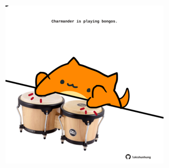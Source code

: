 <!-- built at 01/06/2023, 16:01:08 UTC -->
<p align="center">
  <img width="500" height="500" src="./ReadmeImage.svg">
</p>

